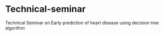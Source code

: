 # Technical-seminar
Technical Seminar on Early prediction of heart disease using decision tree algorithm
